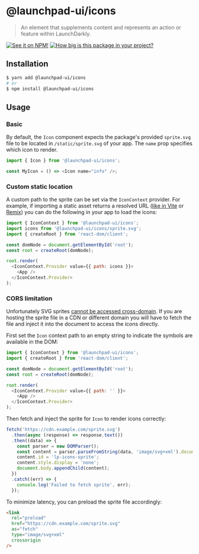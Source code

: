 # @launchpad-ui/icons

> An element that supplements content and represents an action or feature within LaunchDarkly.

[![See it on NPM!](https://img.shields.io/npm/v/@launchpad-ui/icons?style=for-the-badge)](https://www.npmjs.com/package/@launchpad-ui/icons)
[![How big is this package in your project?](https://img.shields.io/bundlephobia/minzip/@launchpad-ui/icons?style=for-the-badge)](https://bundlephobia.com/result?p=@launchpad-ui/icons)

## Installation

```sh
$ yarn add @launchpad-ui/icons
# or
$ npm install @launchpad-ui/icons
```

## Usage

### Basic

By default, the `Icon` component expects the package's provided `sprite.svg` file to be located in `/static/sprite.svg` of your app. The `name` prop specifies which icon to render.

```js
import { Icon } from '@launchpad-ui/icons';

const MyIcon = () => <Icon name="info" />;
```

### Custom static location

A custom path to the sprite can be set via the `IconContext` provider. For example, if importing a static asset returns a resolved URL ([like in Vite](https://vitejs.dev/guide/assets.html#importing-asset-as-url) or [Remix](https://remix.run/docs/en/1.18.1/other-api/asset-imports#asset-url-imports)) you can do the following in your app to load the icons:

```js
import { IconContext } from '@launchpad-ui/icons';
import icons from '@launchpad-ui/icons/sprite.svg';
import { createRoot } from 'react-dom/client';

const domNode = document.getElementById('root');
const root = createRoot(domNode);

root.render(
  <IconContext.Provider value={{ path: icons }}>
    <App />
  </IconContext.Provider>
);
```

### CORS limitation

Unfortunately SVG sprites [cannot be accessed cross-domain](https://oreillymedia.github.io/Using_SVG/extras/ch10-cors.html). If you are hosting the sprite file in a CDN or different domain you will have to fetch the file and inject it into the document to access the icons directly.

First set the `Icon` context path to an empty string to indicate the symbols are available in the DOM:

```js
import { IconContext } from '@launchpad-ui/icons';
import { createRoot } from 'react-dom/client';

const domNode = document.getElementById('root');
const root = createRoot(domNode);

root.render(
  <IconContext.Provider value={{ path: '' }}>
    <App />
  </IconContext.Provider>
);
```

Then fetch and inject the sprite for `Icon` to render icons correctly:

```js
fetch('https://cdn.example.com/sprite.svg')
  .then(async (response) => response.text())
  .then((data) => {
    const parser = new DOMParser();
    const content = parser.parseFromString(data, 'image/svg+xml').documentElement;
    content.id = 'lp-icons-sprite';
    content.style.display = 'none';
    document.body.appendChild(content);
  })
  .catch((err) => {
    console.log('Failed to fetch sprite', err);
  });
```

To minimize latency, you can preload the sprite file accordingly:

```html
<link
  rel="preload"
  href="https://cdn.example.com/sprite.svg"
  as="fetch"
  type="image/svg+xml"
  crossorigin
/>
```
